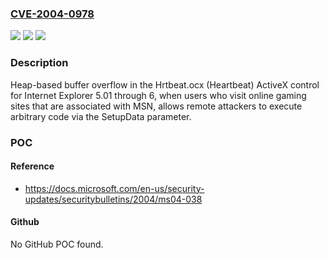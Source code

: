 ### [CVE-2004-0978](https://cve.mitre.org/cgi-bin/cvename.cgi?name=CVE-2004-0978)
![](https://img.shields.io/static/v1?label=Product&message=n%2Fa&color=blue)
![](https://img.shields.io/static/v1?label=Version&message=n%2Fa&color=blue)
![](https://img.shields.io/static/v1?label=Vulnerability&message=n%2Fa&color=brighgreen)

### Description

Heap-based buffer overflow in the Hrtbeat.ocx (Heartbeat) ActiveX control for Internet Explorer 5.01 through 6, when users who visit online gaming sites that are associated with MSN, allows remote attackers to execute arbitrary code via the SetupData parameter.

### POC

#### Reference
- https://docs.microsoft.com/en-us/security-updates/securitybulletins/2004/ms04-038

#### Github
No GitHub POC found.

